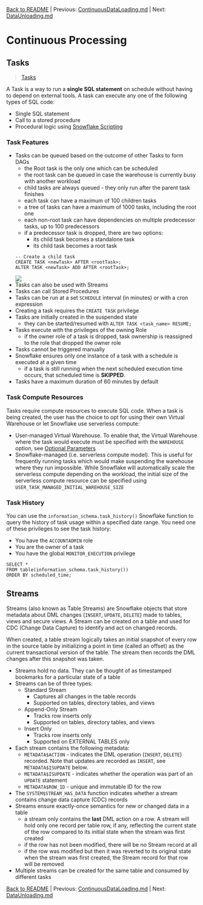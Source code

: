 [Back to README](../README.md) | Previous: [ContinuousDataLoading.md](ContinuousDataLoading.md) | Next: [DataUnloading.md](DataUnloading.md)

# Continuous Processing #

## Tasks ##
> [Tasks](https://docs.snowflake.com/en/user-guide/tasks-intro)

A Task is a way to run a **single SQL statement** on schedule without having to depend on external tools. A task can execute any one of the following types of SQL code:
* Single SQL statement
* Call to a stored procedure
* Procedural logic using [Snowflake Scripting](https://docs.snowflake.com/en/developer-guide/snowflake-scripting/index)

### Task Features ###
* Tasks can be queued based on the outcome of other Tasks to form DAGs
  * the Root task is the only one which can be scheduled
  * the root task can be queued in case the warehouse is currently busy with another workload
  * child tasks are always queued - they only run after the parent task finishes
  * each task can have a maximum of 100 children tasks
  * a tree of tasks can have a maximum of 1000 tasks, including the root one
  * each non-root task can have dependencies on multiple predecessor tasks, up to 100 predecessors
  * if a predecessor task is dropped, there are two options:
    * its child task becomes a standalone task
    * its child task becomes a root task
  ```
  -- Create a child task
  CREATE TASK <newTask> AFTER <rootTask>;
  ALTER TASK <newTask> ADD AFTER <rootTask>;
  ```
  ![](../images/DataPipelineTasksDagExampleDimension.png)
* Tasks can also be used with Streams
* Tasks can call Stored Procedures
* Tasks can be run at a set `SCHEDULE` interval (in minutes) or with a cron expression
* Creating a task requires the `CREATE TASK` privilege
* Tasks are initially created in the suspended state
  * they can be started/resumed with `ALTER TASK <task_name> RESUME;`
* Tasks execute with the privileges of the owning Role
  * if the owner role of a task is dropped, task ownership is reassigned to the role that dropped the owner role
* Tasks cannot be triggered manually
* Snowflake ensures only one instance of a task with a schedule is executed at a given time
  * if a task is still running when the next scheduled execution time occurs, that scheduled time is **SKIPPED**.
* Tasks have a maximum duration of 60 minutes by default

### Task Compute Resources ###
Tasks require compute resources to execute SQL code. When a task is being created, the user has the choice to opt for using their own Virtual Warehouse or let Snowflake use serverless compute:
* User-managed Virtual Warehouse. To enable that, the Virtual Warehouse where the task would execute must be specified with the `WAREHOUSE` option, see [Optional Parameters](https://docs.snowflake.com/en/sql-reference/sql/create-task#optional-parameters)
* Snowflake-managed (i.e. serverless compute model). This is useful for frequently running tasks which would make suspending the warehouse where they run impossible. While Snowflake will automatically scale the serverless compute depending on the workload, the initial size of the serverless compute resource can be specified using `USER_TASK_MANAGED_INITIAL_WAREHOUSE_SIZE`

### Task History ###
You can use the `information_schema.task_history()` Snowflake function to query the history of task usage within a specified date range. You need one of these privileges to see the task history:
* You have the `ACCOUNTADMIN` role
* You are the owner of a task
* You have the global `MONITOR_EXECUTION` privilege
```postgres-psql
SELECT *
FROM table(information_schema.task_history())
ORDER BY scheduled_time;
```

## Streams ##
Streams (also known as Table Streams) are Snowflake objects that store metadata about DML changes (`INSERT`, `UPDATE`, `DELETE`) made to tables, views and secure views. A Stream can be created on a table and used for CDC (Change Data Capture) to identify and act on changed records.

When created, a table stream logically takes an initial snapshot of every row in the source table by initializing a point in time (called an offset) as the current transactional version of the table. The stream then records the DML changes after this snapshot was taken.

* Streams hold no data. They can be thought of as timestamped bookmarks for a particular state of a table
* Streams can be of three types:
  * Standard Stream
    * Captures all changes in the table records
    * Supported on tables, directory tables, and views
  * Append-Only Stream
    * Tracks row inserts only
    * Supported on tables, directory tables, and views
  * Insert Only
    * Tracks row inserts only
    * Supported on EXTERNAL TABLES only
* Each stream contains the following metadata:
  * `METADATA$ACTION` - indicates the DML operation (`INSERT`, `DELETE`) recorded. Note that updates are recorded as `INSERT`, see `METADATA$ISUPDATE` below.
  * `METADATA$ISUPDATE` - indicates whether the operation was part of an `UPDATE` statement
  * `METADATA$ROW_ID` - unique and immutable ID for the row
* The `SYSTEM$STREAM_HAS_DATA` function indicates whether a stream contains change data capture (CDC) records
* Streams ensure exactly-once semantics for new or changed data in a table
  * a stream only contains the **last** DML action on a row. A stream will hold only one record per table row, if any, reflecting the current state of the row compared to its initial state when the stream was first created
  * if the row has not been modified, there will be no Stream record at all
  * if the row was modified but then it was reverted to its original state when the stream was first created, the Stream record for that row will be removed
* Multiple streams can be created for the same table and consumed by different tasks


[Back to README](../README.md) | Previous: [ContinuousDataLoading.md](ContinuousDataLoading.md) | Next: [DataUnloading.md](DataUnloading.md)
